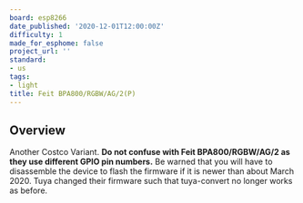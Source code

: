 ```yaml
---
board: esp8266
date_published: '2020-12-01T12:00:00Z'
difficulty: 1
made_for_esphome: false
project_url: ''
standard:
- us
tags:
- light
title: Feit BPA800/RGBW/AG/2(P)
---
```


## Overview

Another Costco Variant. **Do not confuse with Feit BPA800/RGBW/AG/2 as they use different GPIO pin numbers.**
Be warned that you will have to disassemble the device to flash the firmware if it is newer than about March 2020.
Tuya changed their firmware such that tuya-convert no longer works as before.